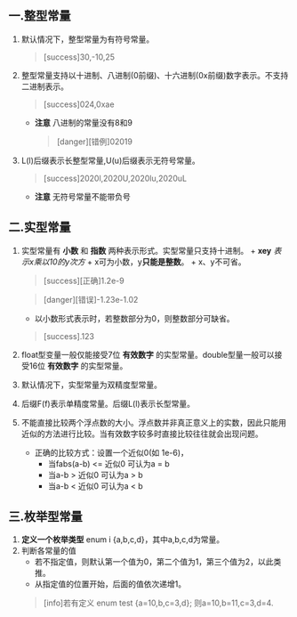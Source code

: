 ## 一.整型常量
1.	默认情况下，整型常量为有符号常量。
	
	>[success]30,-10,25
2.	整型常量支持以十进制、八进制(0前缀)、十六进制(0x前缀)数字表示。不支持二进制表示。
	>[success]024,0xae
	
	+	**注意** 八进制的常量没有8和9
		
		>[danger][错例]02019
	
3.	L(l)后缀表示长整型常量,U(u)后缀表示无符号常量。
	>[success]2020l,2020U,2020lu,2020uL

	+	**注意** 无符号常量不能带负号
## 二.实型常量
1.	实型常量有 **小数** 和 **指数** 两种表示形式。实型常量只支持十进制。
         +	 **xey** *表示x乘以10的y次方*
		+	x可为小数，y**只能是整数**。
		+	x、y不可省。
      >[success][正确]1.2e-9

      >[danger][错误]-1.23e-1.02
	+	以小数形式表示时，若整数部分为0，则整数部分可缺省。
		
	>[success].123
2.	float型变量一般仅能接受7位 **有效数字** 的实型常量。double型量一般可以接受16位 **有效数字** 的实型常量。
3.	默认情况下，实型常量为双精度型常量。
4.	后缀F(f)表示单精度常量。后缀L(l)表示长型常量。
5.	不能直接比较两个浮点数的大小。浮点数并非真正意义上的实数，因此只能用近似的方法进行比较。当有效数字较多时直接比较往往就会出现问题。
	+	正确的比较方式：设置一个近似0(如 1e-6)，
		+	当fabs(a-b) <= 近似0 可认为a = b
		+	当a-b > 近似0 可认为a > b
		+	当a-b < 近似0 可认为a < b

## 三.枚举型常量
1.	**定义一个枚举类型** enum i {a,b,c,d}，其中a,b,c,d为常量。
2.	判断各常量的值
	+	若不指定值，则默认第一个值为0，第二个值为1，第三个值为2，以此类推。
	+	从指定值的位置开始，后面的值依次递增1。
	>[info]若有定义 enum test {a=10,b,c=3,d};
	>则a=10,b=11,c=3,d=4.